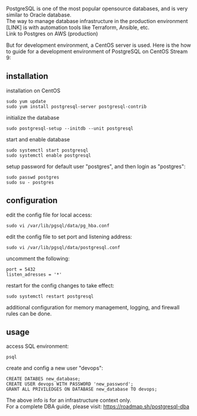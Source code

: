 PostgreSQL is one of the most popular opensource databases, and is very similar to Oracle database.\
The way to manage database infrastructure in the production environment [LINK] is with automation tools like Terraform, Ansible, etc. \
Link to Postgres on AWS (production)

But for development environment, a CentOS server is used. Here is the how to guide for a development environment of PostgreSQL on CentOS Stream 9:

## installation
installation on CentOS
```
sudo yum update
sudo yum install postgresql-server postgresql-contrib
```
initialize the database
```
sudo postgresql-setup --initdb --unit postgresql
```
start and enable database
```
sudo systemctl start postgresql
sudo systemctl enable postgresql
```
setup password for default user "postgres", and then login as "postgres":
```
sudo passwd postgres
sudo su - postgres
```
## configuration
edit the config file for local access:
```
sudo vi /var/lib/pgsql/data/pg_hba.conf
```
edit the config file to set port and listening address:
```
sudo vi /var/lib/pgsql/data/postgresql.conf
```
uncomment the following:
```
port = 5432
listen_adresses = '*'
```
restart for the config changes to take effect:
```
sudo systemctl restart postgresql
```
additional configuration for memory management, logging, and firewall rules can be done.
## usage
access SQL environment:
```
psql
```
create and config a new user "devops":
```
CREATE DATABES new_database;
CREATE USER devops WITH PASSWORD 'new_password';
GRANT ALL PRIVILEDGES ON DATABASE new_database TO devops;
```

The above info is for an infrastructure context only. \
For a complete DBA guide, please visit: https://roadmap.sh/postgresql-dba
